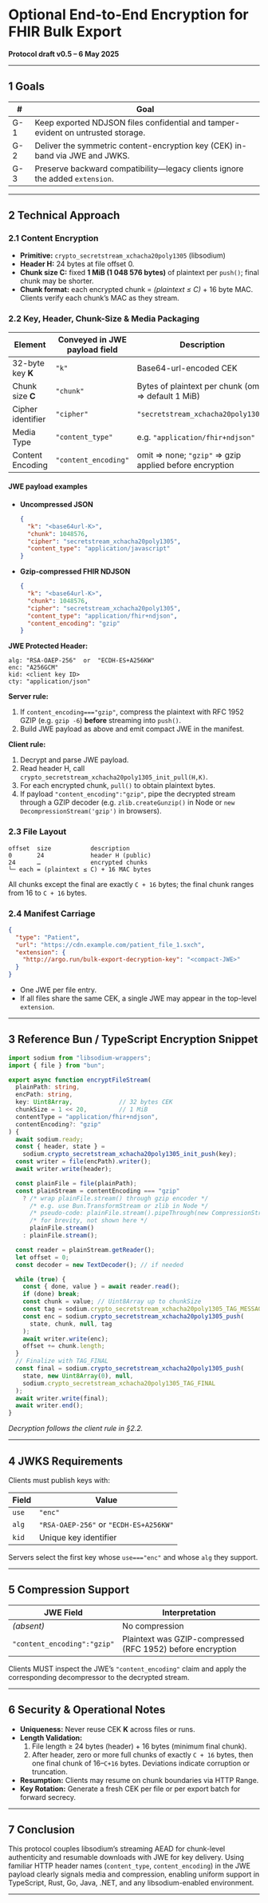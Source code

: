# Optional End-to-End Encryption for FHIR Bulk Export

**Protocol draft v0.5 – 6 May 2025**

---

## 1 Goals

| #   | Goal                                                                             |
| --- | -------------------------------------------------------------------------------- |
| G-1 | Keep exported NDJSON files confidential and tamper-evident on untrusted storage. |
| G-2 | Deliver the symmetric content-encryption key (CEK) in-band via JWE and JWKS.     |
| G-3 | Preserve backward compatibility—legacy clients ignore the added `extension`.     |

---

## 2 Technical Approach

### 2.1 Content Encryption

*   **Primitive:** `crypto_secretstream_xchacha20poly1305` (libsodium)
*   **Header H:** 24 bytes at file offset 0.
*   **Chunk size C:** fixed **1 MiB (1 048 576 bytes)** of plaintext per `push()`; final chunk may be shorter.
*   **Chunk format:** each encrypted chunk = *(plaintext ≤ C)* + 16 byte MAC. Clients verify each chunk’s MAC as they stream.

### 2.2 Key, Header, Chunk-Size & Media Packaging

| Element           | Conveyed in JWE payload field | Description                                            |
| ----------------- | ----------------------------- | ------------------------------------------------------ |
| 32-byte key **K** | `"k"`                         | Base64-url-encoded CEK                                 |
| Chunk size **C**  | `"chunk"`                     | Bytes of plaintext per chunk (omit ⇒ default 1 MiB)    |
| Cipher identifier | `"cipher"`                    | `"secretstream_xchacha20poly1305"`                     |
| Media Type        | `"content_type"`              | e.g. `"application/fhir+ndjson"`                       |
| Content Encoding  | `"content_encoding"`          | omit ⇒ none; `"gzip"` ⇒ gzip applied before encryption |

#### JWE payload examples

*   **Uncompressed JSON**

    ```json
    {
      "k": "<base64url-K>",
      "chunk": 1048576,
      "cipher": "secretstream_xchacha20poly1305",
      "content_type": "application/javascript"
    }
    ```

*   **Gzip-compressed FHIR NDJSON**

    ```json
    {
      "k": "<base64url-K>",
      "chunk": 1048576,
      "cipher": "secretstream_xchacha20poly1305",
      "content_type": "application/fhir+ndjson",
      "content_encoding": "gzip"
    }
    ```

**JWE Protected Header:**
```text
alg: "RSA-OAEP-256"  or  "ECDH-ES+A256KW"  
enc: "A256GCM"  
kid: <client key ID>  
cty: "application/json"
```

**Server rule:**
1.  If `content_encoding==="gzip"`, compress the plaintext with RFC 1952 GZIP (e.g. `gzip -6`) **before** streaming into `push()`.
2.  Build JWE payload as above and emit compact JWE in the manifest.

**Client rule:**
1.  Decrypt and parse JWE payload.
2.  Read header H, call `crypto_secretstream_xchacha20poly1305_init_pull(H,K)`.
3.  For each encrypted chunk, `pull()` to obtain plaintext bytes.
4.  If payload `"content_encoding":"gzip"`, pipe the decrypted stream through a GZIP decoder (e.g. `zlib.createGunzip()` in Node or `new DecompressionStream('gzip')` in browsers).

### 2.3 File Layout
```text
offset  size           description
0       24             header H (public)
24      …              encrypted chunks
└─ each = (plaintext ≤ C) + 16 MAC bytes
```
All chunks except the final are exactly `C + 16` bytes; the final chunk ranges from 16 to `C + 16` bytes.

### 2.4 Manifest Carriage
```json
{
  "type": "Patient",
  "url": "https://cdn.example.com/patient_file_1.sxch",
  "extension": {
    "http://argo.run/bulk-export-decryption-key": "<compact-JWE>"
  }
}
```

*   One JWE per file entry.
*   If all files share the same CEK, a single JWE may appear in the top-level `extension`.

---

## 3 Reference Bun / TypeScript Encryption Snippet

```ts
import sodium from "libsodium-wrappers";
import { file } from "bun";

export async function encryptFileStream(
  plainPath: string,
  encPath: string,
  key: Uint8Array,             // 32 bytes CEK
  chunkSize = 1 << 20,         // 1 MiB
  contentType = "application/fhir+ndjson",
  contentEncoding?: "gzip"
) {
  await sodium.ready;
  const { header, state } =
    sodium.crypto_secretstream_xchacha20poly1305_init_push(key);
  const writer = file(encPath).writer();
  await writer.write(header);

  const plainFile = file(plainPath);
  const plainStream = contentEncoding === "gzip"
    ? /* wrap plainFile.stream() through gzip encoder */
      /* e.g. use Bun.TransformStream or zlib in Node */
      /* pseudo-code: plainFile.stream().pipeThrough(new CompressionStream("gzip")) */
      /* for brevity, not shown here */
      plainFile.stream() 
    : plainFile.stream();

  const reader = plainStream.getReader();
  let offset = 0;
  const decoder = new TextDecoder(); // if needed

  while (true) {
    const { done, value } = await reader.read();
    if (done) break;
    const chunk = value; // Uint8Array up to chunkSize
    const tag = sodium.crypto_secretstream_xchacha20poly1305_TAG_MESSAGE;
    const enc = sodium.crypto_secretstream_xchacha20poly1305_push(
      state, chunk, null, tag
    );
    await writer.write(enc);
    offset += chunk.length;
  }
  // Finalize with TAG_FINAL
  const final = sodium.crypto_secretstream_xchacha20poly1305_push(
    state, new Uint8Array(0), null,
    sodium.crypto_secretstream_xchacha20poly1305_TAG_FINAL
  );
  await writer.write(final);
  await writer.end();
}
```

*Decryption follows the client rule in §2.2.*

---

## 4 JWKS Requirements

Clients must publish keys with:

| Field | Value                                    |
| ----- | ---------------------------------------- |
| `use` | `"enc"`                                  |
| `alg` | `"RSA-OAEP-256"`  or  `"ECDH-ES+A256KW"` |
| `kid` | Unique key identifier                    |

Servers select the first key whose `use==="enc"` and whose `alg` they support.

---

## 5 Compression Support

| JWE Field                   | Interpretation                                             |
| --------------------------- | ---------------------------------------------------------- |
| *(absent)*                  | No compression                                             |
| `"content_encoding":"gzip"` | Plaintext was GZIP-compressed (RFC 1952) before encryption |

Clients MUST inspect the JWE’s `"content_encoding"` claim and apply the corresponding decompressor to the decrypted stream.

---

## 6 Security & Operational Notes

*   **Uniqueness:** Never reuse CEK **K** across files or runs.
*   **Length Validation:**
    1.  File length ≥ 24 bytes (header) + 16 bytes (minimum final chunk).
    2.  After header, zero or more full chunks of exactly `C + 16` bytes, then one final chunk of 16–`C+16` bytes.
        Deviations indicate corruption or truncation.
*   **Resumption:** Clients may resume on chunk boundaries via HTTP Range.
*   **Key Rotation:** Generate a fresh CEK per file or per export batch for forward secrecy.

---

## 7 Conclusion

This protocol couples libsodium’s streaming AEAD for chunk-level authenticity and resumable downloads with JWE for key delivery. Using familiar HTTP header names (`content_type`, `content_encoding`) in the JWE payload clearly signals media and compression, enabling uniform support in TypeScript, Rust, Go, Java, .NET, and any libsodium-enabled environment.

---